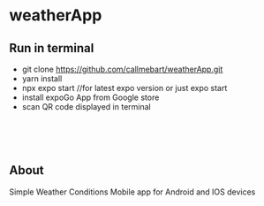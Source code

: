 ﻿# weatherApp
 
 ## Run in terminal 
 - git clone https://github.com/callmebart/weatherApp.git
 - yarn install 
 - npx expo start //for latest expo version or just expo start
 - install expoGo App from Google store
 - scan QR code displayed in terminal
 <br/>
 <br/>
 <br/>
 
 ## About 
 Simple Weather Conditions Mobile app for Android and IOS devices  

